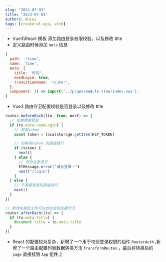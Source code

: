 ```yaml
---
slug: "2023-07-03"
title: "2023-07-03"
authors: WuLei
tags: [create-wl-app, vite]
---
```


- Vue3\React 模板 添加路由登录权限校验，以及修改 title
- 定义路由时候添加 `meta` 信息

```js
{
  path: '/time',
  name: 'Time',
  meta: {
    title: '时间',
    needLogin: true,
    transitionName: 'router',
  },
  component: () => import('../pages/module-time/index.vue'),
}
```

- Vue3 路由守卫配置校验是否登录以及修改 title

```js
router.beforeEach((to, from, next) => {
  // 如果需要登录
  if (to.meta.needLogin) {
    // 获取token
    const token = localStorage.getItem(KEY_TOKEN)

    // 如果有token 则直接放行
    if (token) {
      next()
    } else {
      // 否则去登录页
      ElMessage.error("请先登录！")
      next("/login")
    }
  } else {
    // 不需要登录则直接放行
    next()
  }
})

// 修改标题的工作可以放在全局后置守卫
router.afterEach((to) => {
  if (to.meta.title) {
    document.title = to.meta.title
  }
})
```

- React 的配置较为复杂，新增了一个用于校验登录权限的组件 `RouterAuth` ,新增了一个路由配置列表数据转换方法 `transformRoutes` ，最后将转换后的 `page` 直接挂到 `App` 组件上

